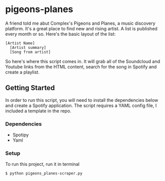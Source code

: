 # pigeons-planes
A friend told me abut Complex's Pigeons and Planes, a music discovery platform. It's a great place to find new and rising artist. A list is published every month or so. Here's the basic layout of the list:

```
[Artist Name]
  [Artist summary]
  [Song from artist]
```

So here's where this script comes in. It will grab all of the Soundcloud and Youtube links from the HTML content, search for the song in Spotify and create a playlist.

## Getting Started
In order to run this script, you will need to install the dependencies below and create a Spotify application. The script requires a YAML config file, I included a template in the repo. 

### Dependencies
- Spotipy
- Yaml

### Setup
To run this project, run it in terminal
```
$ python pigeons_planes-scraper.py
```
